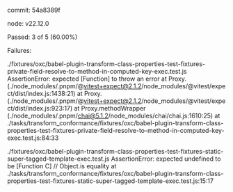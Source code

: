 commit: 54a8389f

node: v22.12.0

Passed: 3 of 5 (60.00%)

Failures:

./fixtures/oxc/babel-plugin-transform-class-properties-test-fixtures-private-field-resolve-to-method-in-computed-key-exec.test.js
AssertionError: expected [Function] to throw an error
    at Proxy.<anonymous> (./node_modules/.pnpm/@vitest+expect@2.1.2/node_modules/@vitest/expect/dist/index.js:1438:21)
    at Proxy.<anonymous> (./node_modules/.pnpm/@vitest+expect@2.1.2/node_modules/@vitest/expect/dist/index.js:923:17)
    at Proxy.methodWrapper (./node_modules/.pnpm/chai@5.1.2/node_modules/chai/chai.js:1610:25)
    at ./tasks/transform_conformance/fixtures/oxc/babel-plugin-transform-class-properties-test-fixtures-private-field-resolve-to-method-in-computed-key-exec.test.js:84:33

./fixtures/oxc/babel-plugin-transform-class-properties-test-fixtures-static-super-tagged-template-exec.test.js
AssertionError: expected undefined to be [Function C] // Object.is equality
    at ./tasks/transform_conformance/fixtures/oxc/babel-plugin-transform-class-properties-test-fixtures-static-super-tagged-template-exec.test.js:15:17
